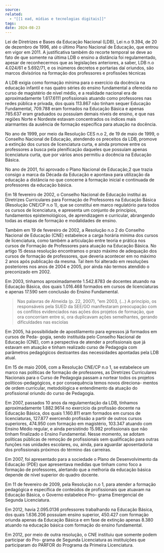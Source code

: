 ```yaml
---
source: 
related:
  - "[[1 ead, mídias e tecnologias digitais]]"
tags: 
date: 2024-08-23
---
```

Lei de Diretrizes e Bases da Educação Nacional (LDB), Lei n.o 9.394, de 20 de dezembro de 1996, até o último Plano Nacional de Educação, que entrou em vigor em 2011. A justificativa também do recorte temporal se deve ao fato de que somente na última LDB o ensino a distância foi regulamentado, apesar de reconhecermos que as legislações anteriores, a saber, LDB n.o 4.024/61 e 5.692/71, e os inúmeros decretos e portarias daí oriundos, são marcos divisórios na formação dos professores e profissões técnicas

A LDB exigia como formação mínima para o exercício da docência na educação infantil e nas quatro séries do ensino fundamental a oferecida no curso de magistério de nível médio, e a realidade nacional era de aproximadamente 1.617.6111 profissionais atuando como professores nas redes pública e privada, dos quais 113.867 não tinham sequer Educação Fundamental, 709.788 eram formados na Educação Básica e apenas 785.637 eram graduados ou possuíam demais níveis de ensino, e que nas regiões Norte e Nordeste estavam concentrados os índices mais alarmantes da ausência de formação específica para atuação na docência.

No ano de 1999, por meio da Resolução CES n.o 2, de 19 de maio de 1999, o Conselho Nacional de Educação, atendendo os preceitos da LDB, promove a extinção dos cursos de licenciatura curta, e ainda promove entre os professores a busca pela plenificação daqueles que possuíam apenas licenciatura curta, que por vários anos permitiu a docência na Educação Básica.

No ano de 2001, foi aprovado o Plano Nacional de Educação,2 que trazia consigo a marca da Década da Educação e apontava para utilização da educação a distância no que concerne à formação inicial e continuada de professores da educação básica.

Em 18 fevereiro de 2002, o Conselho Nacional de Educação institui as Diretrizes Curriculares para Formação de Professores na Educação Básica (Resolução CNE/CP n.o 1), que se constitui em marco regulatório para todos os cursos de licenciatura, e apresenta um conjunto de princípios, fundamentos epistemológicos, de aprendizagem e curricular, abrangendo todas as etapas de formação e modalidades de ensino.

Também em 19 de fevereiro de 2002, a Resolução n.o 2 do Conselho Nacional de Educação (CNE) estabelece a carga horária mínima dos cursos de licenciatura, como também a articulação entre teoria e prática nos cursos de Formação de Professores para atuação na Educação Básica. No artigo 15 dessa resolução encontramos o prazo máximo de adequação dos cursos de formação de professores, que deveria acontecer em no máximo 2 anos após publicação da mesma. Tal item foi alterado em resoluções posteriores nos anos de 2004 e 2005, por ainda não termos atendido o preconizado em 2002.

Em 2003, tínhamos aproximadamente 1.542.8783 de docentes atuando na Educação Básica, dos quais 1.016.468 formados em cursos de licenciaturas e apenas 17.590 sem conclusão do Ensino Fundamental.

> Nas palavras de Almeida (p. 22, 2007), “em 2003, (...) A princípio, os responsáveis pela SUED da SEE/GO manifestaram preocupação com os conflitos evidenciados nas ações dos projetos de formação, que ora concorriam entre si, ora duplicavam ações semelhantes, gerando dificuldades nas esciolas

Em 2005, há possibilidade de apostilamento para egressos já formados em cursos de Peda- gogia, sendo instituída pelo Conselho Nacional de Educação (CNE), com a perspectiva de atender a profissionais que já estavam em atuação e tinham realizado curso de Pedagogia com parâmetros pedagógicos destoantes das necessidades apontadas pela LDB atual. 

Em 15 de maio 2006, com a Resolução CNE/CP n.o 1, se estabelece um marco nas políticas de formação de professores, as Diretrizes Curriculares Nacionais para o Curso de Pedagogia passam a nortear todos os projetos políticos-pedagógicos, e por consequência temos novos direciona- mentos de ordem curricular, metodológica e entendimento da atuação do profissional oriundo do curso de Pedagogia.

Em 2007, passados 10 anos da regulamentação da LDB, tínhamos aproximadamente 1.882.9614 no exercício da profissão docente na Educação Básica, dos quais 1.160.811 eram formados em cursos de licenciaturas, 127.877 exercendo profissão a partir de outros cursos superiores, 474.950 com formação em magistério, 103.347 atuando com Ensino Médio regular, e ainda persistindo 15.982 profissionais que não tinham finalizado o Ensino Fundamental. Nesse momento, se adotam políticas públicas de remoção de profissionais sem qualificação para outras funções nas unidades escolares, ou, ainda, para aguardar aposentadoria dos profissionais próximos do término das carreiras.

Em 2007, foi apresentado para a sociedade o Plano de Desenvolvimento da Educação (PDE) que apresentava medidas que tinham como foco a formação de professores, alertando que a melhoria da educação básica depende de nível superior do quadro docente.

Em 11 de fevereiro de 2009, pela Resolução n.o 1, para atender a formação pedagógica e específica de conteúdos de profissionais que atuavam na Educação Básica, o Governo estabelece Pro- grama Emergencial de Segunda Licenciatura.

Em 2012, havia 2.095.0136 professores trabalhando na Educação Básica, dos quais 1.636.206 possuíam ensino superior, 450.427 com formação oriunda apenas da Educação Básica e em fase de extinção apenas 8.380 atuando na educação básica com formação do ensino fundamental.

Em 2012, por meio de outra resolução, o CNE instituiu que somente podem participar do Pro- grama de Segunda Licenciatura as instituições que participaram do PARFOR do Programa da Primeira Licenciatura. 
